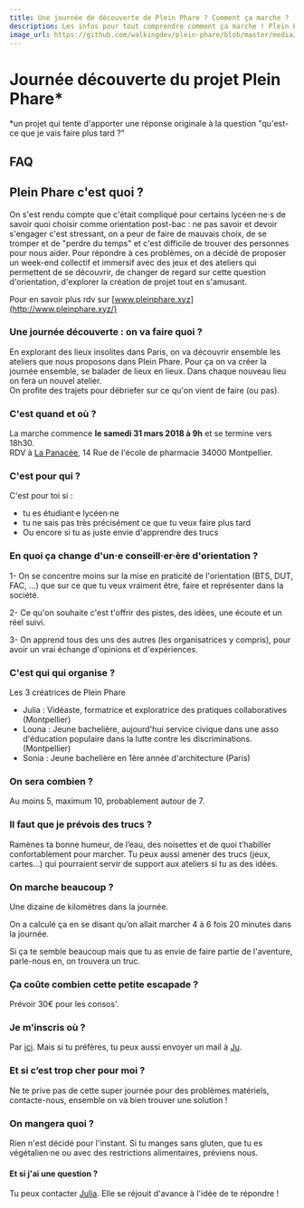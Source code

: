 ```yaml
---
title: Une journée de découverte de Plein Phare ? Comment ça marche ?
description: Les infos pour tout comprendre comment ça marche ! Plein Phare est un projet qui a pour intention d'apporter une réponse originale à la question "qu'est-ce que je vais faire plus tard ?".
image_url: https://github.com/walkingdev/plein-phare/blob/master/media/banner-plein-phare.png?raw=true
---
```


# Journée découverte du projet Plein Phare*
*un projet qui tente d'apporter une réponse originale à la question "qu'est-ce que je vais faire plus tard ?"

## FAQ

## Plein Phare c'est quoi ? 
On s'est rendu compte que c'était compliqué pour certains lycéen·ne·s de savoir quoi choisir comme orientation post-bac : ne pas savoir et devoir s'engager c'est stressant, on a peur de faire de mauvais choix, de se tromper et de "perdre du temps" et c'est difficile de trouver des personnes pour nous aider. 
Pour répondre à ces problèmes, on a décidé de proposer un week-end collectif et immersif avec des jeux et des ateliers qui permettent de se découvrir, de changer de regard sur cette question d'orientation, d'explorer la création de projet tout en s'amusant. 

Pour en savoir plus rdv sur [www.pleinphare.xyz](http://www.pleinphare.xyz/)

### Une journée découverte : on va faire quoi ?

En explorant des lieux insolites dans Paris, on va découvrir ensemble les ateliers que nous proposons dans Plein Phare. Pour ça on va créer la journée ensemble, se balader de lieux en lieux.  Dans chaque nouveau lieu on fera un nouvel atelier.  
On profite des trajets pour débriefer sur ce qu'on vient de faire (ou pas).

### C'est quand et où ?

La marche commence **le samedi 31 mars 2018 à 9h** et se termine vers 18h30.  
RDV à [La Panacée](http://lapanacee.org/fr), 14 Rue de l'école de pharmacie 34000 Montpellier.
### C'est pour qui ?

C'est pour toi si :
- tu es étudiant·e lycéen·ne 
- tu ne sais pas très précisément ce que tu veux faire plus tard
- Ou encore si tu as juste envie d'apprendre des trucs 

### En quoi ça change d'un·e conseill·er·ère d'orientation ?

1- On se concentre moins sur la mise en praticité de l'orientation (BTS, DUT, FAC, ...) que sur ce que tu veux vraiment être, faire et représenter dans la société.
  
2- Ce qu'on souhaite c'est t'offrir des pistes, des idées, une écoute et un réel suivi.

3- On apprend tous des uns des autres (les organisatrices y compris), pour avoir un vrai échange d'opinions et d'expériences.

### C'est qui qui organise ?

Les 3 créatrices de Plein Phare   
- Julia : Vidéaste, formatrice et exploratrice des pratiques collaboratives (Montpellier)  
- Louna : Jeune bachelière, aujourd'hui service civique dans une asso d'éducation populaire dans la lutte contre les discriminations.(Montpellier)  
- Sonia : Jeune bachelière en 1ère année d'architecture (Paris)   

### On sera combien ?

Au moins 5, maximum 10, probablement autour de 7.

### Il faut que je prévois des trucs ?

Ramènes ta bonne humeur, de l’eau, des noisettes et de quoi t’habiller confortablement pour marcher. Tu peux aussi amener des trucs (jeux, cartes...) qui pourraient servir de support aux ateliers si tu as des idées.

### On marche beaucoup ?

Une dizaine de kilomètres dans la journée.

On a calculé ça en se disant qu’on allait marcher 4 à 6 fois 20 minutes dans la journée.

Si ça te semble beaucoup mais que tu as envie de faire partie de l'aventure, parle-nous en, on trouvera un truc.

### Ça coûte combien cette petite escapade ?

Prévoir 30€ pour les consos'. 

### Je m'inscris où ?

Par [ici](https://www.eventbrite.fr/e/billets-copie-de-walking-dev-tu-veux-faire-quoi-plus-tard-43808900601).
Mais si tu préfères, tu peux aussi envoyer un mail à [Ju](mailto:julia.barbelane@gmail.com).

### Et si c’est trop cher pour moi ?

Ne te prive pas de cette super journée pour des problèmes matériels, contacte-nous, ensemble on va bien trouver une solution !

### On mangera quoi ?

Rien n'est décidé pour l'instant. Si tu manges sans gluten, que tu es végétalien·ne ou avec des restrictions alimentaires, préviens nous.

#### Et si j'ai une question ?

Tu peux contacter [Julia](mailto:julia.barbelane@gmail.com). Elle se réjouit d'avance à l'idée de te répondre !

